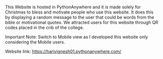 This Website is hosted in PythonAnywhere and it is made solely for Christmas to bless and motivate people who use this website. It does this by displaying a random message to the user that could be words from the bible or motivational quotes. We attracted users for this website through QR codes placed in the crib of the college. 

Important Note: Switch to Mobile view as I developed this website only considering the Mobile users.

Website link: https://harivignesh01.pythonanywhere.com/
